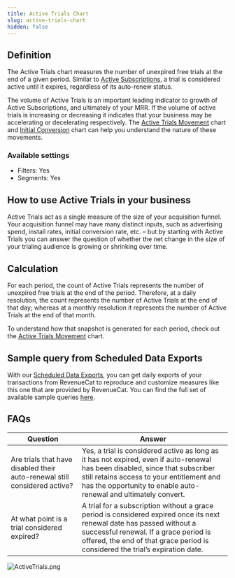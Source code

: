```yaml
---
title: Active Trials Chart
slug: active-trials-chart
hidden: false
---
```


## Definition

The Active Trials chart measures the number of unexpired free trials at the end of a given period. Similar to [Active Subscriptions](/dashboard-and-metrics/charts/active-subscriptions-chart), a trial is considered active until it expires, regardless of its auto-renew status.

The volume of Active Trials is an important leading indicator to growth of Active Subscriptions, and ultimately of your MRR. If the volume of active trials is increasing or decreasing it indicates that your business may be accelerating or decelerating respectively. The [Active Trials Movement](/dashboard-and-metrics/charts/active-trials-movement-chart) chart and [Initial Conversion](/dashboard-and-metrics/charts/initial-conversion-chart) chart can help you understand the nature of these movements.

### Available settings

- Filters: Yes
- Segments: Yes

## How to use Active Trials in your business

Active Trials act as a single measure of the size of your acquisition funnel. Your acquisition funnel may have many distinct inputs, such as advertising spend, install rates, initial conversion rate, etc. – but by starting with Active Trials you can answer the question of whether the net change in the size of your trialing audience is growing or shrinking over time.

## Calculation

For each period, the count of Active Trials represents the number of unexpired free trials at the end of the period. Therefore, at a daily resolution, the count represents the number of Active Trials at the end of that day; whereas at a monthly resolution it represents the number of Active Trials at the end of that month.

To understand how that snapshot is generated for each period, check out the [Active Trials Movement](/dashboard-and-metrics/charts/active-trials-movement-chart) chart.

## Sample query from Scheduled Data Exports
With our [Scheduled Data Exports](/integrations/scheduled-data-exports), you can get daily exports of your transactions from RevenueCat to reproduce and customize measures like this one that are provided by RevenueCat. You can find the full set of available sample queries [here](/integrations/scheduled-data-exports#sample-queries-for-revenuecat-measures).

## FAQs

| Question                                                                  | Answer                                                                                                                                                                                                                                            |
| ------------------------------------------------------------------------- | ------------------------------------------------------------------------------------------------------------------------------------------------------------------------------------------------------------------------------------------------- |
| Are trials that have disabled their auto-renewal still considered active? | Yes, a trial is considered active as long as it has not expired, even if auto-renewal has been disabled, since that subscriber still retains access to your entitlement and has the opportunity to enable auto-renewal and ultimately convert.    |
| At what point is a trial considered expired?                              | A trial for a subscription without a grace period is considered expired once its next renewal date has passed without a successful renewal. If a grace period is offered, the end of that grace period is considered the trial’s expiration date. |

![](/images/f34fb0a-ActiveTrials_154a51847857ac54ffe0a970e5bf46be.png "ActiveTrials.png")
